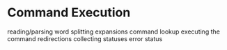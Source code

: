 # Command Execution

reading/parsing
word splitting
expansions
command lookup
executing the command
redirections
collecting statuses
  error status
